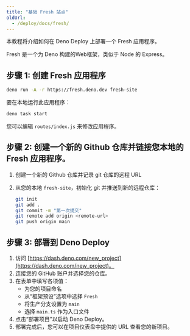 ```yaml
---
title: "基础 Fresh 站点"
oldUrl:
  - /deploy/docs/fresh/
---
```


本教程将介绍如何在 Deno Deploy 上部署一个 Fresh 应用程序。

Fresh 是一个为 Deno 构建的Web框架，类似于 Node 的 Express。

## **步骤 1:** 创建 Fresh 应用程序

```sh
deno run -A -r https://fresh.deno.dev fresh-site
```

要在本地运行此应用程序：

```sh
deno task start
```

您可以编辑 `routes/index.js` 来修改应用程序。

## **步骤 2:** 创建一个新的 Github 仓库并链接您本地的 Fresh 应用程序。

1. 创建一个新的 Github 仓库并记录 git 仓库的远程 URL
2. 从您的本地 `fresh-site`，初始化 git 并推送到新的远程仓库：

   ```sh
   git init
   git add .
   git commit -m "第一次提交"
   git remote add origin <remote-url>
   git push origin main
   ```

## **步骤 3:** 部署到 Deno Deploy

1. 访问
   [https://dash.deno.com/new_project](https://dash.deno.com/new_project)。
2. 连接您的 GitHub 账户并选择您的仓库。
3. 在表单中填写各项值：
   - 为您的项目命名
   - 从“框架预设”选项中选择 `Fresh`
   - 将生产分支设置为 `main`
   - 选择 `main.ts` 作为入口文件
4. 点击“部署项目”以启动 Deno Deploy。
5. 部署完成后，您可以在项目仪表盘中提供的 URL 查看您的新项目。